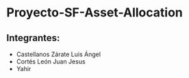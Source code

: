 # Proyecto-SF-Asset-Allocation
## Integrantes:
- Castellanos Zárate Luis Ángel
- Cortés León Juan Jesus
- Yahir
